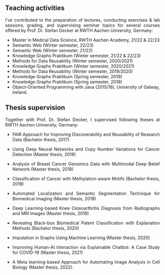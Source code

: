 ## Teaching activities
<p style='text-align: justify;'> I've contributed to the preparation of lectures, conducting exercises & lab sessions, grading, and supervising seminar topics for several courses offered by Prof. Dr. Stefan Decker at RWTH Aachen University, Germany:</p>

- Master in Medical Data Science, RWTH Aachen Academy, 21/22 & 22/23
- Semantic Web (Winter semester, 22/23)
- Semantic Web (Winter semester, 21/22)
- Knowledge Graphs Praktikum (Winter semester, 21/22 & 22/23)
- Methods for Data Reusability (Winter semester, 2020/2021)
- Knowledge Graphs Praktikum (Winter semester, 2020/2021)
- Methods for Data Reusability (Winter semester, 2019/2020)
- Knowledge Graphs Praktikum (Spring semester, 2019)
- Knowledge Graphs Praktikum (Spring semester, 2018)
- Object-Oriented Programming with Java (2015/16), University of Galway, Ireland. 

## Thesis supervision
<p style='text-align: justify;'>Together with Prof. Dr. Stefan Decker, I supervised following theses at RWTH Aachen University, Germany:</p>

- <p style='text-align: justify;'> FAIR Approach for Improving Discoverability and Reusability of Research Data (Bachelor thesis, 2017)</p>
- <p style='text-align: justify;'> Using Deep Neural Networks and Copy Number Variations for Cancer Detection (Master thesis, 2018)</p>
- <p style='text-align: justify;'> Analysis of Breast Cancer Genomics Data with Multimodal Deep Belief Network (Master thesis, 2018)</p>
- <p style='text-align: justify;'> Classification of Cancer with Methylation-aware Motifs (Bachelor thesis, 2019)</p>
- <p style='text-align: justify;'> Automated Localization and Semantic Segmentation Technique for Biomedical Imaging (Master thesis, 2019)</p>
- <p style='text-align: justify;'> Deep Learning-based Knee Osteoarthritis Diagnosis from Radiographs and MRI Images (Master thesis, 2019)</p>
- <p style='text-align: justify;'> Revealing Black-box Biomedical Patent Classification with Explanation Methods (Bachelor thesis, 2020)</p>
- <p style='text-align: justify;'> Imputation in Graphs Using Machine Learning (Master thesis, 2020)</p>
- <p style='text-align: justify;'> Improving Human-AI Interaction via Explainable Chatbot: A Case Study for COVID-19 (Master thesis, 2021)</p>
- <p style='text-align: justify;'> A Meta learning-based Approach for Automating Image Analysis in Cell Biology (Master thesis, 2022).</p>
